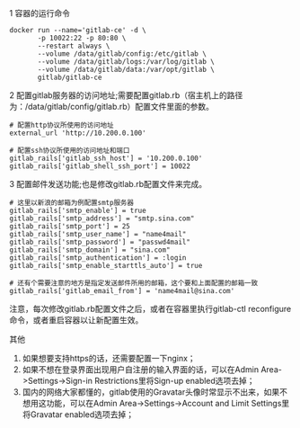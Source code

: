 1 容器的运行命令
```
docker run --name='gitlab-ce' -d \
       -p 10022:22 -p 80:80 \
       --restart always \
       --volume /data/gitlab/config:/etc/gitlab \
       --volume /data/gitlab/logs:/var/log/gitlab \
       --volume /data/gitlab/data:/var/opt/gitlab \
       gitlab/gitlab-ce
```

2 配置gitlab服务器的访问地址;需要配置gitlab.rb（宿主机上的路径为：/data/gitlab/config/gitlab.rb）配置文件里面的参数。

```
# 配置http协议所使用的访问地址
external_url 'http://10.200.0.100'

# 配置ssh协议所使用的访问地址和端口
gitlab_rails['gitlab_ssh_host'] = '10.200.0.100'
gitlab_rails['gitlab_shell_ssh_port'] = 10022
```

3 配置邮件发送功能;也是修改gitlab.rb配置文件来完成。
```
# 这里以新浪的邮箱为例配置smtp服务器
gitlab_rails['smtp_enable'] = true
gitlab_rails['smtp_address'] = "smtp.sina.com"
gitlab_rails['smtp_port'] = 25
gitlab_rails['smtp_user_name'] = "name4mail"
gitlab_rails['smtp_password'] = "passwd4mail"
gitlab_rails['smtp_domain'] = "sina.com"
gitlab_rails['smtp_authentication'] = :login
gitlab_rails['smtp_enable_starttls_auto'] = true

# 还有个需要注意的地方是指定发送邮件所用的邮箱，这个要和上面配置的邮箱一致
gitlab_rails['gitlab_email_from'] = 'name4mail@sina.com'
```
注意，每次修改gitlab.rb配置文件之后，或者在容器里执行gitlab-ctl reconfigure命令，或者重启容器以让新配置生效。

其他

1) 如果想要支持https的话，还需要配置一下nginx； 
2) 如果不想在登录界面出现用户自注册的输入界面的话，可以在Admin Area->Settings->Sign-in Restrictions里将Sign-up enabled选项去掉； 
3) 国内的网络大家都懂的，gitlab使用的Gravatar头像时常显示不出来，如果不想用这功能，可以在Admin Area->Settings->Account and Limit Settings里将Gravatar enabled选项去掉； 
